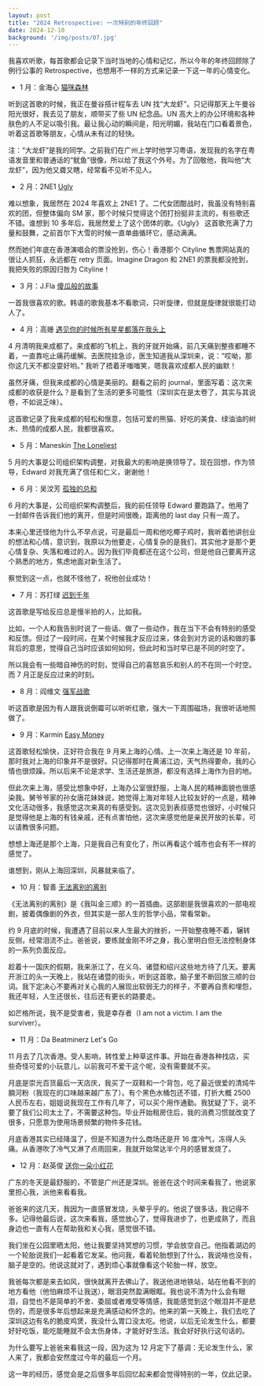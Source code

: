 ```yaml
---
layout: post
title: "2024 Retrospective: 一次特别的年终回顾"
date: 2024-12-10
background: '/img/posts/07.jpg'
---
```


我喜欢听歌，每首歌都会记录下当时当地的心情和记忆，所以今年的年终回顾除了例行公事的 Retrospective，也想用不一样的方式来记录一下这一年的心情变化。

- 1 月：金海心 [猫咪森林](https://i.y.qq.com/v8/playsong.html?songid=466822#webchat_redirect)

听到这首歌的时候，我正在曼谷搭计程车去 UN 找“大龙虾”。只记得那天上午曼谷阳光很好，我去见了朋友，顺带买了些 UN 纪念品。UN 高大上的办公环境和各种肤色的人不足以吸引我。最让我心动的瞬间是，阳光明媚，我站在门口看着景色，听着这首歌等朋友，心情从未有过的轻快。

注：“大龙虾”是我的同学。之前我们在广州上学时他学习粤语，发现我的名字在粤语发音里和普通话的“鱿鱼”很像，所以给了我这个外号。为了回敬他，我叫他“大龙虾”，因为他又聋又瞎，经常看不见听不见人。

- 2 月：2NE1 [Ugly](https://i.y.qq.com/v8/playsong.html?songid=903455#webchat_redirect)

难以想象，我居然在 2024 年喜欢上 2NE1 了。二代女团酣战时，我虽没有特别喜欢的团，但整体偏向 SM 家，那个时候只觉得这个团打扮挺非主流的，有些歌还不错。谁想到 10 多年后，我居然爱上了这个团体的歌。《Ugly》 这首歌充满了力量和鼓舞，之前首尔下大雪的时候一直单曲循环它，感动满满。

然而她们年底在香港演唱会的票没抢到，伤心！香港那个 Cityline 售票网站真的很让人抓狂，永远都在 retry 页面。Imagine Dragon 和 2NE1 的票我都没抢到，我把失败的原因归咎为 Cityline！

- 3 月：J.Fla [傻瓜般的故事](https://i.y.qq.com/v8/playsong.html?songid=101370017#webchat_redirect)

一首我很喜欢的歌。韩语的歌我基本不看歌词，只听旋律，但就是旋律就很能打动人了。

- 4 月：高姗 [遇见你的时候所有星星都落在我头上](https://i.y.qq.com/v8/playsong.html?songid=102181712#webchat_redirect)

4 月清明我来成都了。来成都的飞机上，我的牙就开始痛，前几天痛到整夜都睡不着，一直靠吃止痛药缓解。去医院挂急诊，医生知道我从深圳来，说：“哎呦，那你这几天不都没耍好哟。” 我听了捂着牙嗤嗤笑，嗯我喜欢成都人民的幽默！

虽然牙痛，但我来成都的心情是美丽的。翻看之前的 journal，里面写着：这次来成都的收获是什么？是看到了生活的更多可能性（深圳实在是太卷了，其实与其说卷，不如说乏味）。

这首歌记录了我来成都的轻松和惬意，包括可爱的熊猫、好吃的美食、绿油油的树木、热情的成都人民，我都很喜欢。

- 5 月：Maneskin [The Loneliest](https://i.y.qq.com/v8/playsong.html?songid=377842794#webchat_redirect)

5 月的大事是公司组织架构调整，对我最大的影响是换领导了。现在回想，作为领导，Edward 对我充满了信任和仁义，谢谢他！

- 6 月：吴汶芳 [孤独的总和](https://i.y.qq.com/v8/playsong.html?songid=5077727#webchat_redirect)

6 月的大事是，公司组织架构调整后，我的前任领导 Edward 要跑路了。他用了一封邮件告诉我们他的离开，但是时间很晚，距离他的 last day 只有一周了。

本来心里还怪他为什么不早点说，可是最后一周和他吃椰子鸡时，我听着他讲创业的想法和心情，意识到，我原以为他要走，心情复杂的是我们，其实他才是那个更心情复杂、失落和难过的人。因为我们毕竟都还在这个公司，但是他自己要离开这个熟悉的地方，焦虑地面对新生活了。

察觉到这一点，也就不怪他了，祝他创业成功！

- 7 月：苏打绿 [迟到千年](https://i.y.qq.com/v8/playsong.html?songid=396477514#webchat_redirect)

这首歌是写给反应总是慢半拍的人，比如我。

比如，一个人和我告别时说了一些话、做了一些动作，我在当下不会有特别的感受和反馈。但过了一段时间，在某个时候我才反应过来，体会到对方说的话和做的事背后的意思，觉得自己当时应该如何如何，但此时和当时早已是不同的时空了。

所以我会有一些暗自神伤的时刻，觉得自己的喜怒哀乐和别人的不在同一个时空。而 7 月正是反应过来的时刻。

- 8 月：阎维文 [强军战歌](https://i.y.qq.com/v8/playsong.html?songid=7211917#webchat_redirect)

听这首歌是因为有人跟我说倒霉可以听听红歌，强大一下周围磁场，我很听话地照做了。

- 9 月：Karmin [Easy Money](https://i.y.qq.com/v8/playsong.html?songid=107908695#webchat_redirect)

这首歌轻松愉快，正好符合我在 9 月来上海的心情。上一次来上海还是 10 年前，那时我对上海的印象并不是很好。只记得那时在黄浦江边，天气热得要命，我的心情也很烦躁。所以后来不论是求学、生活还是旅游，都没有选择上海作为目的地。

但此次来上海，感受比想象中好，上海办公室很舒服，上海人民的精神面貌也很感染我。舅爷爷家的孙女唐花妹妹说，她觉得上海对年轻人比较友好的一点是，精神文化活动很多，我感觉这次来真的有感受到。这次见到表叔感觉也很好，小时候只是觉得他是上海的有钱亲戚，还有点害怕他，这次来感觉他是亲民开放的长辈，可以请教很多问题。

想想上海还是那个上海，只是我自己有变化了，所以再看这个城市也会有不一样的感觉了。

谁想到，刚从上海回深圳，风暴就来临了。

- 10 月：智善 [无法离别的离别](https://i.y.qq.com/v8/playsong.html?songid=577605#webchat_redirect)

《无法离别的离别》是《我叫金三顺》的一首插曲。这部剧是我很喜欢的一部电视剧，披着偶像剧的外衣，但其实是一部人生的哲学小品，常看常新。

约 9 月底的时候，我遭遇了目前以来人生最大的挫折，一开始整夜睡不着，辗转反侧，经常泪流不止。爸爸说，要练就金刚不坏之身，我心里明白但无法控制身体的一系列负面反应。

趁着十一国庆的假期，我来浙江了，在义乌、诸暨和绍兴这些地方待了几天。要离开浙江的头一天晚上，我站在诸暨的街头，听到这首歌，脑子里不断回放三顺的台词。我下定决心不要再对关心我的人展现出软弱无力的样子，不要再自责和埋怨，我还年轻，人生还很长，往后还有更长的路要走。

如芒格所说，我不是受害者，我是幸存者（I am not a victim. I am the surviver）。

- 11 月：Da Beatminerz Let's Go 

11 月去了几次香港。受人影响，转性爱上种草这件事。开始在香港各种找店，买些奇怪可爱的小玩意儿，以前我可不爱干这个呢，没有需要就不买。

月底是崇光百货最后一天店庆，我买了一双鞋和一个背包，吃了最近很爱的清炖牛腩河粉（我现在的口味越来越广东了）。有个黑色水桶包还不错，打折大概 2500 人民币左右，姐姐说我现在工作有几年了，可以买个用作通勤。我犹疑了下，说不要了我们公司太土了，不需要这种包。毕业开始租房住后，我的消费习惯就改变了很多，只愿意为使用场景频繁的物件多花钱。

月底香港其实已经降温了，但是不知道为什么商场还是开 16 度冷气，冻得人头痛。从香港吹了冷气又淋了点雨回来，我就开始常达半个月的感冒发烧了。

- 12 月：赵英俊 [送你一朵小红花](https://i.y.qq.com/v8/playsong.html?songid=290321542#webchat_redirect)

广东的冬天是最舒服的，不管是广州还是深圳。爸爸在这个时间来看我了，他说家里担心我，派他来看看我。

爸爸来的这几天，我因为一直感冒发烧，头晕乎乎的。他说了很多话，我记得不多。记得他最后说，这次来看我，感觉放心了，觉得我进步了，也更成熟了，而且身边也一直有人在帮助我和关心我，感觉很不错。

我们坐在公园里晒太阳，他让我要坚持冥想的习惯，学会放空自己。他指着湖边的一个轮胎说我们一起看着它发呆。他问我，看着轮胎想到了什么，我说啥也没有，脑子是空的。他说这就对了，遇到烦心事就像看这个轮胎一样，放空。

我爸每次都是来去如风，很快就离开去佛山了。我送他进地铁站，站在他看不到的地方看他（他怕麻烦不让我送），眼泪突然盈满眼眶。我也说不清为什么会有眼泪，自觉也不是简单的不舍、委屈或者难受等情感，我能感觉到这个眼泪并不是悲伤的，而是很多年后想起来是充满感动和怀念的。他来的第一天晚上，我们去吃了深圳这边有名的脆皮鸡煲，我没什么胃口没太吃。他说，以后无论发生什么，都要好好吃饭，能吃能睡就不会太伤身体，才能好好生活。我会好好执行这句话的。

为什么要写上爸爸来看我这一段，因为这为 12 月定下了基调：无论发生什么，家人来了，我都会安然度过今年的最后一个月。

这一年的经历，感觉会是之后很多年后回忆起来都会觉得特别的一年，仅此记录。